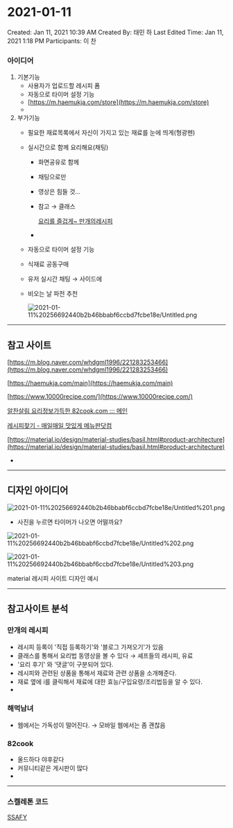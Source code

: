 # 2021-01-11

Created: Jan 11, 2021 10:39 AM
Created By: 태민 하
Last Edited Time: Jan 11, 2021 1:18 PM
Participants: 이 찬

### 아이디어

1. 기본기능
    - 사용자가 업로드할 레시피 폼
    - 자동으로 타이머 설정 기능
    - [https://m.haemukja.com/store](https://m.haemukja.com/store)
    - 
2. 부가기능
    - 필요한 재료목록에서 자신이 가지고 있는 재료를 눈에 띄게(형광펜)
    - 실시간으로 함께 요리해요(채팅)
        - 화면공유로 함께
        - 채팅으로만
        - 영상은 힘들 것...
        - 참고 → 클래스

            [요리를 즐겁게~ 만개의레시피](https://www.10000recipe.com/class/home.html)

        - 
    - 자동으로 타이머 설정 기능
    - 식재료 공동구매
    - 유저 실시간 채팅 → 사이드에
    - 비오는 날 파전 추천

        ![2021-01-11%20256692440b2b46bbabf6ccbd7fcbe18e/Untitled.png](2021-01-11%20256692440b2b46bbabf6ccbd7fcbe18e/Untitled.png)

---

## 참고 사이트

[https://m.blog.naver.com/whdgml1996/221283253466](https://m.blog.naver.com/whdgml1996/221283253466)

[https://haemukja.com/main](https://haemukja.com/main)

[https://www.10000recipe.com/](https://www.10000recipe.com/)

[알찬살림 요리정보가득한 82cook.com ::: 메인](https://www.82cook.com/)

[레시피찾기 - 매일매일 맛있게 메뉴판닷컴](https://www.menupan.com/cook/recipe_search.asp)

 [https://material.io/design/material-studies/basil.html#product-architecture](https://material.io/design/material-studies/basil.html#product-architecture)

- 

---

## 디자인 아이디어

![2021-01-11%20256692440b2b46bbabf6ccbd7fcbe18e/Untitled%201.png](2021-01-11%20256692440b2b46bbabf6ccbd7fcbe18e/Untitled%201.png)

* 사진을 누르면 타이머가 나오면 어떨까요?

![2021-01-11%20256692440b2b46bbabf6ccbd7fcbe18e/Untitled%202.png](2021-01-11%20256692440b2b46bbabf6ccbd7fcbe18e/Untitled%202.png)

![2021-01-11%20256692440b2b46bbabf6ccbd7fcbe18e/Untitled%203.png](2021-01-11%20256692440b2b46bbabf6ccbd7fcbe18e/Untitled%203.png)

material 레시피 사이트 디자인 예시

---

## 참고사이트 분석

### 만개의 레시피

- 레시피 등록이 '직접 등록하기'와 '블로그 가져오기'가 있음
- 클래스를 통해서 요리법 동영상을 볼 수 있다 → 셰프들의 레시피, 유료
- '요리 후기' 와 '댓글'이 구분되어 있다.
- 레시피와 관련된 상품을 통해서 재료와 관련 상품을 소개해준다.
- 재료 옆에 i를 클릭해서 재료에 대한 효능/구입요령/조리법등을 알 수 있다.
- 

### 해먹남녀

- 웹에서는 가독성이 떨어진다. → 모바일 웹에서는 좀 괜찮음

### 82cook

- 올드하다 야후같다
- 커뮤니티같은 게시판이 많다
- 

---

### 스켈레톤 코드

[SSAFY](https://lab.ssafy.com/s04-webmobile1-sub1/skeleton-project)